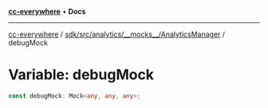 [**cc-everywhere**](../../../../../../index.md) • **Docs**

***

[cc-everywhere](../../../../../../index.md) / [sdk/src/analytics/\_\_mocks\_\_/AnalyticsManager](../index.md) / debugMock

# Variable: debugMock

```ts
const debugMock: Mock<any, any, any>;
```
